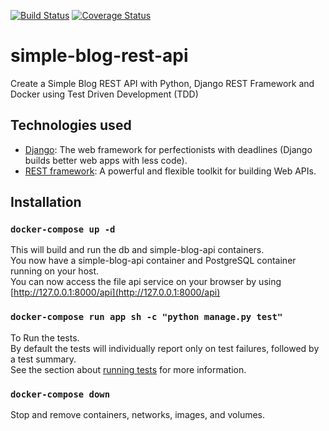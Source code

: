 [![Build Status](https://travis-ci.org/Noah-Lc/simple-blog-rest-api.svg?branch=master)](https://travis-ci.org/Noah-Lc/simple-blog-rest-api)
[![Coverage Status](https://coveralls.io/repos/github/Noah-Lc/simple-blog-rest-api/badge.svg?branch=master)](https://coveralls.io/github/Noah-Lc/simple-blog-rest-api?branch=master)

# simple-blog-rest-api
Create a Simple Blog REST API with Python, Django REST Framework and Docker using Test Driven Development (TDD)

## Technologies used
* [Django](https://www.djangoproject.com/): The web framework for perfectionists with deadlines (Django builds better web apps with less code).
* [REST framework](https://www.django-rest-framework.org/): A powerful and flexible toolkit for building Web APIs.


## Installation
### `docker-compose up -d`

This will build and run the db and simple-blog-api containers.<br>
You now have a simple-blog-api container and PostgreSQL container running on your host.<br>
You can now access the file api service on your browser by using [http://127.0.0.1:8000/api](http://127.0.0.1:8000/api)


### `docker-compose run app sh -c "python manage.py test"`

To Run the tests.<br>
By default the tests will individually report only on test failures, followed by a test summary.<br>
See the section about [running tests](https://www.django-rest-framework.org/api-guide/testing/) for more information.


### `docker-compose down`

Stop and remove containers, networks, images, and volumes.<br>
